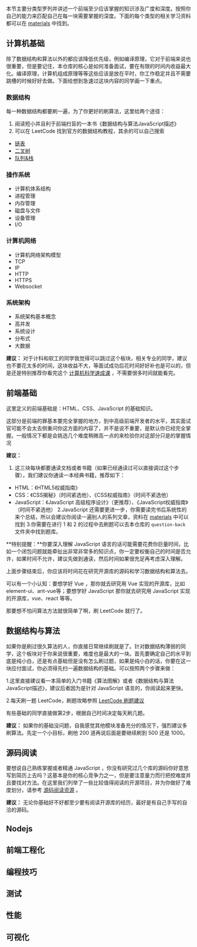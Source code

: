 本节主要分类型罗列并讲述一个前端至少应该掌握的知识涉及广度和深度。按照你自己的能力来匹配自己在每一块需要掌握的深度。下面的每个类型的相关学习资料都可以在 [materials](https://github.com/cuixueshe/front-end-interview-skills/blob/main/guide/materials.md) 中找到。

## 计算机基础
除了数据结构和算法以外的都应该降低优先级，例如编译原理，它对于前端来说也很重要，但是要记住，本仓库的核心是如何准备面试，要在有限的时间内收益最大化。编译原理，计算机组成原理等等这些应该是放在平时，你工作稳定并且不需要跳槽的时候好好去做。下面给想到急速过这块内容的同学画一下重点。

### 数据结构
每一种数据结构都要刷一遍，为了你更好的刷算法，这里给两个途径：
1. 阅读短小并且利于前端扫盲的一本书《数据结构与算法JavaScript描述》
2. 可以在 LeetCode 找到官方的数据结构教程，其余的可以自己搜索
  - [链表](https://leetcode.cn/leetbook/detail/linked-list/) 
  - [二叉树](https://leetcode.cn/leetbook/detail/data-structure-binary-tree/) 
  - [队列&栈](https://leetcode.cn/leetbook/detail/queue-stack/) 

### 操作系统
  - 计算机体系结构
  - 进程管理
  - 内存管理
  - 磁盘与文件
  - 设备管理
  - I/O

### 计算机网络
  - 计算机网络架构模型
  - TCP
  - IP
  - HTTP
  - HTTPS
  - Websocket

### 系统架构
  - 系统架构基本概念
  - 高并发
  - 系统设计
  - 分布式
  - 大数据

**建议：**
对于计科和软工的同学我觉得可以跳过这个板块，相关专业的同学，建议也不要花太多的时间，这块收益不大，等面试成功后花时间好好补也是可以的，但是还是特别推荐你看完这个 [计算机科学速成课](https://www.bilibili.com/video/BV1EW411u7th?spm_id_from=333.1007.top_right_bar_window_custom_collection.content.click&vd_source=52caf91bd27255b01918b9642584d2df) ，不需要很多时间就能看完。

## 前端基础
这里定义的前端基础是：HTML、CSS、JavaScript 的基础知识。

这部分是前端的罪基本要完全掌握的地方，到中高级前端开发者的水平，其实面试官可能不会太去侧重问你这方面的内容了，并不是说不重要，是默认你已经完全掌握。一般情况下都是会挑选几个难度稍微高一点的来检验你对这部分只是的掌握情况

**建议：**
1. 这三块每块都要通读文档或者书籍（如果已经通读过可以直接调过这个步骤），我们建议你通读一本经典书籍，推荐如下：
  - HTML：《HTML5权威指南》
  - CSS：《CSS揭秘》（时间紧选他）、《CSS权威指南》（时间不紧选他）
  - JavaScript：《JavaScript 高级程序设计》（更推荐）、《JavaScript权威指南》（时间不紧选他）
2.JavaScript 还需要更进一步，你需要读完书后系统性的来个总结，所以会建议你阅读一遍别人的系列文章，资料在 [materials](https://github.com/cuixueshe/front-end-interview-skills/blob/main/guide/materials.md) 中可以找到
3.你需要在进行 1 和 2 的过程中去刷题可以去本仓库的 `question-back` 文件夹中找到题库。

**特别提醒：**你要深入理解 JavaScript 语言的话可能需要花费你巨量时间，比如一个闭包问题就能牵扯出非常非常多的知识点，你一定要权衡自己的时间是否允许，如果时间不允许，建议先做到通读，然后时间如果很充足再考虑深入理解。


上面步骤结束后，你应该将时间花在研究开源库的源码和学习数据结构和算法去。

可以有一个小认知：要想学好 Vue ，那你就去研究用 Vue 实现的开源库，比如element-ui、ant-vue等；要想学好 JavaScript 那你就去研究用 JavaScript 实现的开源库，vue、react 等等。

那要想不怕问算法方法就很简单了啊，刷 LeetCode 就行了。

## 数据结构与算法
如果你是刷过很久算法的人，你直接日常继续刷就是了。针对数据结构薄弱的同学，这个板块对于你来说很重要，难度也是最大的一块。首先要确定自己的水平到底是纯小白，还是有点基础但是没有怎么刷过题，如果是纯小白的话，你要在这一块应付面试，你必须得先扫一遍数据结构的基础。可以按照两个步骤来做：

1.这里直接建议看一本简单的入门书籍《算法图解》或者《数据结构与算法JavaScript描述》，建议后者因为是针对 JavaScript 语言的，你阅读起来更快。

2.每天刷一题 LeetCode，刷题攻略参照 [LeetCode 刷题建议]()

有些基础的同学直接做第2步，根据自己时间决定每天刷几题。

**建议：**
如果你的基础没问题，自我感觉其他模块准备充分的情况下，强烈建议多刷算法。先定一个小目标，刷他 200 道再说后面是要继续刷到 500 还是 1000。


## 源码阅读
要想说自己熟练掌握或者精通 JavaScript ，你没有研究过几个库的源码你好意思写到简历上去吗？这基本是你的核心竞争力之一，但是要注意量力而行把控难度并且要找对方法。在这里我们列举了一些比较值得阅读的开源项目，并为你做好了难度划分，请参考 [源码阅读资源](https://github.com/cuixueshe/front-end-interview-skills/blob/main/guide/materials.md#%E6%BA%90%E7%A0%81%E9%98%85%E8%AF%BB) 。

**建议：**
无论你基础好不好都至少要有阅读开源库的经历，最好是有自己手写的自洽的源码。

## Nodejs


## 前端工程化




## 编程技巧


## 测试


## 性能


## 可视化
